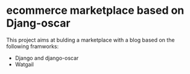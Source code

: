 # ecommerce marketplace based on Djang-oscar
This project aims at bulding a marketplace with a blog based on the following framworks:
* Django and django-oscar
* Watgail
